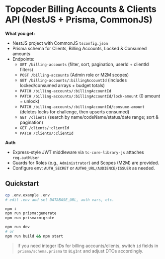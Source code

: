 # Topcoder Billing Accounts & Clients API (NestJS + Prisma, CommonJS)

**What you get:**
- NestJS project with CommonJS `tsconfig.json`
- Prisma schema for Clients, Billing Accounts, Locked & Consumed amounts
- Endpoints:
  - `GET /billing-accounts` (filter, sort, pagination, userId + clientId filters)
  - `POST /billing-accounts` (Admin role or M2M scopes)
  - `GET /billing-accounts/:billingAccountId` (includes locked/consumed arrays + budget totals)
  - `PATCH /billing-accounts/:billingAccountId`
  - `PATCH /billing-accounts/:billingAccountId/lock-amount` (0 amount = unlock)
  - `PATCH /billing-accounts/:billingAccountId/consume-amount` (deletes locks for challenge, then upserts consumed)
  - `GET /clients` (search by name/codeName/status/date range; sort & pagination)
  - `GET /clients/:clientId`
  - `PATCH /clients/:clientId`

**Auth**
- Express-style JWT middleware via `tc-core-library-js` attaches `req.authUser`
- Guards for Roles (e.g., `Administrator`) and Scopes (M2M) are provided.
- Configure env: `AUTH_SECRET` or `AUTH0_URL/AUDIENCE/ISSUER` as needed.

## Quickstart

```bash
cp .env.example .env
# edit .env and set DATABASE_URL, auth vars, etc.

npm i
npm run prisma:generate
npm run prisma:migrate

npm run dev
# or
npm run build && npm start
```

> If you need integer IDs for billing accounts/clients, switch `id` fields in `prisma/schema.prisma` to `BigInt` and adjust DTOs accordingly.
